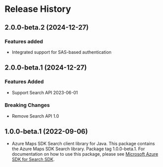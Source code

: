 # Release History

## 2.0.0-beta.2 (2024-12-27)

### Features added

- Integrated support for SAS-based authentication

## 2.0.0-beta.1 (2024-12-27)

### Features Added

- Support Search API 2023-06-01

### Breaking Changes

- Remove Search API 1.0

## 1.0.0-beta.1 (2022-09-06)

- Azure Maps SDK Search client library for Java. This package contains the Azure Maps SDK Search library. Package tag 1.0.0-beta.1. For documentation on how to use this package, please see [Microsoft Azure SDK for Search SDK](https://docs.microsoft.com/rest/api/maps/search).

